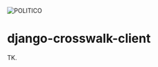 ![POLITICO](https://rawgithub.com/The-Politico/src/master/images/logo/badge.png)

# django-crosswalk-client

TK.

